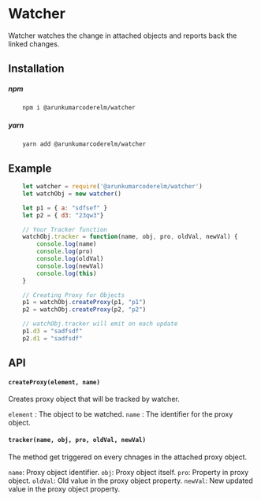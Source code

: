 # Watcher
Watcher watches the change in attached objects and reports back the linked changes.

## Installation

##### npm 
```
    npm i @arunkumarcoderelm/watcher
```

##### yarn 
```
    yarn add @arunkumarcoderelm/watcher
```

## Example

```javascript
    let watcher = require('@arunkumarcoderelm/watcher') 
    let watchObj = new watcher()

    let p1 = { a: "sdfsef" }
    let p2 = { d3: "23qw3"}

    // Your Tracker function
    watchObj.tracker = function(name, obj, pro, oldVal, newVal) {
        console.log(name)
        console.log(pro)
        console.log(oldVal)
        console.log(newVal)
        console.log(this)
    }

    // Creating Proxy for Objects
    p1 = watchObj.createProxy(p1, "p1")
    p2 = watchObj.createProxy(p2, "p2")

    // watchObj.tracker will emit on each update
    p1.d3 = "sadfsdf"  
    p2.d1 = "sadfsdf" 
```

## API
#### `createProxy(element, name)`
Creates proxy object that will be tracked by watcher.

`element` : The object to be watched.
`name` : The identifier for the proxy object.


#### `tracker(name, obj, pro, oldVal, newVal)`
The method get triggered on every chnages in the attached proxy object.

`name`: Proxy object identifier.
`obj`: Proxy object itself.
`pro`: Property in proxy object.
`oldVal`: Old value in the proxy object property.
`newVal`: New updated value in the proxy object property.